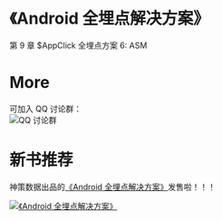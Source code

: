 # 《Android 全埋点解决方案》

第 9 章 $AppClick 全埋点方案 6: ASM

# More
可加入 QQ 讨论群：<br>
![ QQ 讨论群](https://github.com/wangzhzh/AutoTrackAppClick1/blob/master/screenshots/img001.jpeg)

# 新书推荐
神策数据出品的[《Android 全埋点解决方案》](https://item.jd.com/12574672.html)发售啦！！！

[![《Android 全埋点解决方案》](https://github.com/sensorsdata/sa-sdk-android/blob/master/screenshots/android_autotrack_book.png)](https://item.jd.com/12574672.html)
